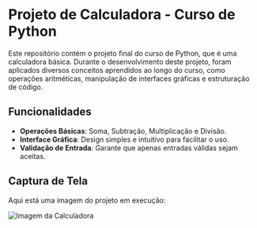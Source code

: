 # Projeto de Calculadora - Curso de Python

Este repositório contém o projeto final do curso de Python, que é uma calculadora básica. Durante o desenvolvimento deste projeto, foram aplicados diversos conceitos aprendidos ao longo do curso, como operações aritméticas, manipulação de interfaces gráficas e estruturação de código.

## Funcionalidades

- **Operações Básicas**: Soma, Subtração, Multiplicação e Divisão.
- **Interface Gráfica**: Design simples e intuitivo para facilitar o uso.
- **Validação de Entrada**: Garante que apenas entradas válidas sejam aceitas.

## Captura de Tela

Aqui está uma imagem do projeto em execução:

![Imagem da Calculadora](https://postimg.cc/QVB4qbHn)
